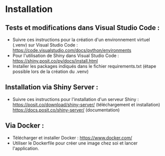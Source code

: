 # Installation

## Tests et modifications dans Visual Studio Code :
- Suivre ces instructions pour la création d'un environnement virtuel (.venv) sur Visual Studio Code : https://code.visualstudio.com/docs/python/environments<br>
- Pour l'utilisation de Shiny dans Visual Studio Code : https://shiny.posit.co/py/docs/install.html <br>
- Installer les packages indiqués dans le fichier requirements.txt (étape possible lors de la création du .venv)<br>

## Installation via Shiny Server : 
- Suivre ces instructions pour l'installation d'un serveur Shiny :<br>
https://posit.co/download/shiny-server/ (téléchargement et installation) <br>
https://docs.posit.co/shiny-server/ (documentation) <br>

## Via Docker :
- Télécharger et installer Docker : https://www.docker.com/<br>
- Utiliser le Dockerfile pour créer une image chez soi et lancer l'application.<br>


